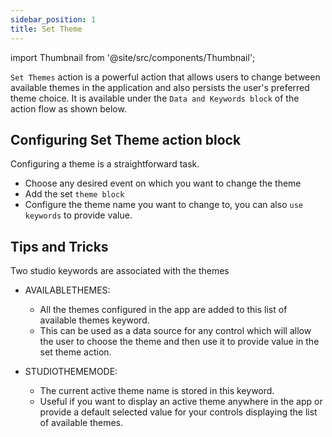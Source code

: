 ```yaml
---
sidebar_position: 1
title: Set Theme
---
```


import Thumbnail from '@site/src/components/Thumbnail';

`Set Themes` action is a powerful action that allows users to change between available themes in the application and also persists the user's preferred theme choice. It is available under the `Data and Keywords block` of the action flow as shown below. 

<figure>
  <Thumbnail src="/img/reference/actionflow-blocks/set-theme/set-theme-action-icon.png" alt="Set Language" />
</figure>

## Configuring Set Theme action block

Configuring a theme is a straightforward task.

* Choose any desired event on which you want to change the theme
* Add the set `theme block`
* Configure the theme name you want to change to, you can also `use keywords` to provide value.

<figure>
  <Thumbnail src="/img/reference/actionflow-blocks/set-theme/configuring-theme.png" alt="Set Language" />
</figure>

## Tips and Tricks

Two studio keywords are associated with the themes
* AVAILABLETHEMES: 
  * All the themes configured in the app are added to this list of available themes keyword.
  * This can be used as a data source for any control which will allow the user to choose the theme and then use it to provide value in the set theme action.
  
* STUDIOTHEMEMODE: 
  * The current active theme name is stored in this keyword.
  * Useful if you want to display an active theme anywhere in the app or provide a default selected value for your controls displaying the list of available themes.


